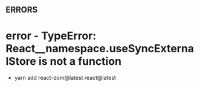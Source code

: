 ## ERRORS

# error - TypeError: React__namespace.useSyncExternalStore is not a function
 - yarn add react-dom@latest react@latest